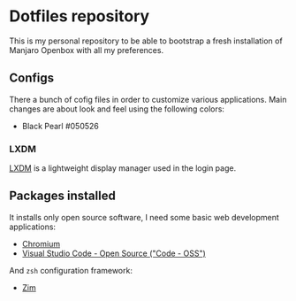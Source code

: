 # Dotfiles repository
This is my personal repository to be able to bootstrap a fresh installation of Manjaro Openbox with all my preferences.

## Configs
There a bunch of cofig files in order to customize various applications. Main changes are about look and feel using the following colors:

* Black Pearl #050526

### LXDM
[LXDM](https://wiki.archlinux.org/index.php/LXDM) is a lightweight display manager used in the login page.

## Packages installed
It installs only open source software, I need some basic web development applications:

* [Chromium](https://github.com/chromium/chromium)
* [Visual Studio Code - Open Source ("Code - OSS")](https://github.com/microsoft/vscode)

And `zsh` configuration framework:
* [Zim](https://github.com/zimfw/zimfw)